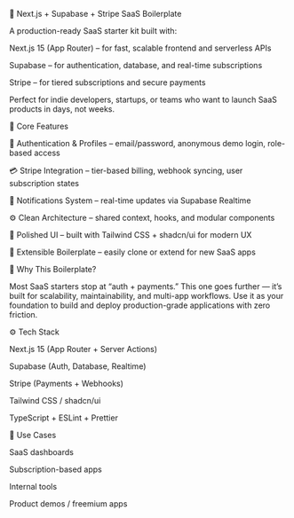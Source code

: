 🚀 Next.js + Supabase + Stripe SaaS Boilerplate

A production-ready SaaS starter kit built with:

Next.js 15 (App Router) – for fast, scalable frontend and serverless APIs

Supabase – for authentication, database, and real-time subscriptions

Stripe – for tiered subscriptions and secure payments

Perfect for indie developers, startups, or teams who want to launch SaaS products in days, not weeks.

🔧 Core Features

🔐 Authentication & Profiles – email/password, anonymous demo login, role-based access

💳 Stripe Integration – tier-based billing, webhook syncing, user subscription states

📨 Notifications System – real-time updates via Supabase Realtime

⚙️ Clean Architecture – shared context, hooks, and modular components

🎨 Polished UI – built with Tailwind CSS + shadcn/ui for modern UX

🧱 Extensible Boilerplate – easily clone or extend for new SaaS apps

🧠 Why This Boilerplate?

Most SaaS starters stop at “auth + payments.”
This one goes further — it’s built for scalability, maintainability, and multi-app workflows.
Use it as your foundation to build and deploy production-grade applications with zero friction.

⚙️ Tech Stack

Next.js 15 (App Router + Server Actions)

Supabase (Auth, Database, Realtime)

Stripe (Payments + Webhooks)

Tailwind CSS / shadcn/ui

TypeScript + ESLint + Prettier

🧩 Use Cases

SaaS dashboards

Subscription-based apps

Internal tools

Product demos / freemium apps
